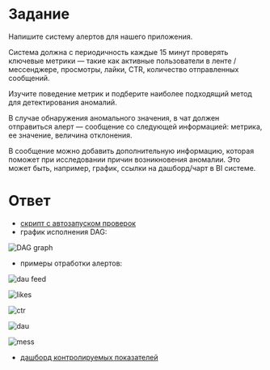 # Задание

Напишите систему алертов для нашего приложения.

Система должна с периодичность каждые 15 минут проверять ключевые метрики — такие как активные пользователи в ленте / мессенджере, просмотры, лайки, CTR, количество отправленных сообщений. 

Изучите поведение метрик и подберите наиболее подходящий метод для детектирования аномалий. 

В случае обнаружения аномального значения, в чат должен отправиться алерт — сообщение со следующей информацией: метрика, ее значение, величина отклонения.

В сообщение можно добавить дополнительную информацию, которая поможет при исследовании причин возникновения аномалии. Это может быть, например, график, ссылки на дашборд/чарт в BI системе. 

# Ответ

* [скрипт с автозапуском проверок](https://github.com/usermarat/DA_simulator/blob/main/6.Anomaly_alerts/Task_8.py)
* график исполнения DAG:

![DAG graph](https://github.com/usermarat/DA_simulator/assets/87779469/259a909c-f311-4dd8-a455-bedaeb4385d9)

* примеры отработки алертов:

![dau feed](https://github.com/usermarat/DA_simulator/assets/87779469/1fd18bf0-1ab8-43d5-bfe6-7c15bcb8e984)

![likes](https://github.com/usermarat/DA_simulator/assets/87779469/19ab554b-e0eb-4831-a7d5-c039520f64fb)

![ctr](https://github.com/usermarat/DA_simulator/assets/87779469/a2d70f7f-833e-4dad-918c-72cea064213a)

![dau](https://github.com/usermarat/DA_simulator/assets/87779469/a4b8ece6-96e8-4320-ad61-351400ee2688)

![mess](https://github.com/usermarat/DA_simulator/assets/87779469/939fb286-b69a-4e6c-950c-79f0789c15b3)

* [дашборд контролируемых показателей](https://github.com/usermarat/DA_simulator/blob/main/6.Anomaly_alerts/alert-dashboard.jpg)
